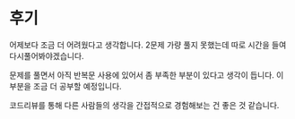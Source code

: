 # 후기

어제보다 조금 더 어려웠다고 생각합니다. 2문제 가량 풀지 못했는데 따로 시간을 들여 다시풀어봐야겠습니다.

문제를 풀면서 아직 반복문 사용에 있어서 좀 부족한 부분이 있다고 생각이 듭니다. 이 부분을 조금 더 공부할 예정입니다.

코드리뷰를 통해 다른 사람들의 생각을 간접적으로 경험해보는 건 좋은 것 같습니다.


